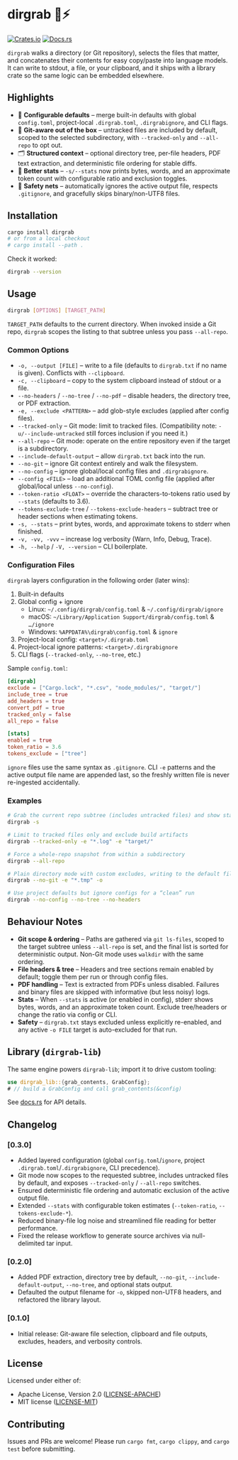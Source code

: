 # dirgrab 📁⚡

[![Crates.io](https://img.shields.io/crates/v/dirgrab.svg)](https://crates.io/crates/dirgrab)
[![Docs.rs](https://docs.rs/dirgrab-lib/badge.svg)](https://docs.rs/dirgrab-lib)

`dirgrab` walks a directory (or Git repository), selects the files that matter, and concatenates their contents for easy copy/paste into language models. It can write to stdout, a file, or your clipboard, and it ships with a library crate so the same logic can be embedded elsewhere.

## Highlights

- 🔧 **Configurable defaults** – merge built-in defaults with global `config.toml`, project-local `.dirgrab.toml`, `.dirgrabignore`, and CLI flags.
- 🧭 **Git-aware out of the box** – untracked files are included by default, scoped to the selected subdirectory, with `--tracked-only` and `--all-repo` to opt out.
- 🗂️ **Structured context** – optional directory tree, per-file headers, PDF text extraction, and deterministic file ordering for stable diffs.
- 🧮 **Better stats** – `-s/--stats` now prints bytes, words, and an approximate token count with configurable ratio and exclusion toggles.
- 🙅 **Safety nets** – automatically ignores the active output file, respects `.gitignore`, and gracefully skips binary/non-UTF8 files.

## Installation

```bash
cargo install dirgrab
# or from a local checkout
# cargo install --path .
```

Check it worked:

```bash
dirgrab --version
```

## Usage

```bash
dirgrab [OPTIONS] [TARGET_PATH]
```

`TARGET_PATH` defaults to the current directory. When invoked inside a Git repo, `dirgrab` scopes the listing to that subtree unless you pass `--all-repo`.

### Common Options

- `-o, --output [FILE]` – write to a file (defaults to `dirgrab.txt` if no name is given). Conflicts with `--clipboard`.
- `-c, --clipboard` – copy to the system clipboard instead of stdout or a file.
- `--no-headers` / `--no-tree` / `--no-pdf` – disable headers, the directory tree, or PDF extraction.
- `-e, --exclude <PATTERN>` – add glob-style excludes (applied after config files).
- `--tracked-only` – Git mode: limit to tracked files. (Compatibility note: `-u/--include-untracked` still forces inclusion if you need it.)
- `--all-repo` – Git mode: operate on the entire repository even if the target is a subdirectory.
- `--include-default-output` – allow `dirgrab.txt` back into the run.
- `--no-git` – ignore Git context entirely and walk the filesystem.
- `--no-config` – ignore global/local config files and `.dirgrabignore`.
- `--config <FILE>` – load an additional TOML config file (applied after global/local unless `--no-config`).
- `--token-ratio <FLOAT>` – override the characters-to-tokens ratio used by `--stats` (defaults to 3.6).
- `--tokens-exclude-tree` / `--tokens-exclude-headers` – subtract tree or header sections when estimating tokens.
- `-s, --stats` – print bytes, words, and approximate tokens to stderr when finished.
- `-v, -vv, -vvv` – increase log verbosity (Warn, Info, Debug, Trace).
- `-h, --help` / `-V, --version` – CLI boilerplate.

### Configuration Files

`dirgrab` layers configuration in the following order (later wins):

1. Built-in defaults
2. Global config + ignore
   - Linux: `~/.config/dirgrab/config.toml` & `~/.config/dirgrab/ignore`
   - macOS: `~/Library/Application Support/dirgrab/config.toml` & `…/ignore`
   - Windows: `%APPDATA%\dirgrab\config.toml` & `ignore`
3. Project-local config: `<target>/.dirgrab.toml`
4. Project-local ignore patterns: `<target>/.dirgrabignore`
5. CLI flags (`--tracked-only`, `--no-tree`, etc.)

Sample `config.toml`:

```toml
[dirgrab]
exclude = ["Cargo.lock", "*.csv", "node_modules/", "target/"]
include_tree = true
add_headers = true
convert_pdf = true
tracked_only = false
all_repo = false

[stats]
enabled = true
token_ratio = 3.6
tokens_exclude = ["tree"]
```

`ignore` files use the same syntax as `.gitignore`. CLI `-e` patterns and the active output file name are appended last, so the freshly written file is never re-ingested accidentally.

### Examples

```bash
# Grab the current repo subtree (includes untracked files) and show stats
dirgrab -s

# Limit to tracked files only and exclude build artifacts
dirgrab --tracked-only -e "*.log" -e "target/"

# Force a whole-repo snapshot from within a subdirectory
dirgrab --all-repo

# Plain directory mode with custom excludes, writing to the default file
dirgrab --no-git -e "*.tmp" -o

# Use project defaults but ignore configs for a “clean” run
dirgrab --no-config --no-tree --no-headers
```

## Behaviour Notes

- **Git scope & ordering** – Paths are gathered via `git ls-files`, scoped to the target subtree unless `--all-repo` is set, and the final list is sorted for deterministic output. Non-Git mode uses `walkdir` with the same ordering.
- **File headers & tree** – Headers and tree sections remain enabled by default; toggle them per run or through config files.
- **PDF handling** – Text is extracted from PDFs unless disabled. Failures and binary files are skipped with informative (but less noisy) logs.
- **Stats** – When `--stats` is active (or enabled in config), stderr shows bytes, words, and an approximate token count. Exclude tree/headers or change the ratio via config or CLI.
- **Safety** – `dirgrab.txt` stays excluded unless explicitly re-enabled, and any active `-o FILE` target is auto-excluded for that run.

## Library (`dirgrab-lib`)

The same engine powers `dirgrab-lib`; import it to drive custom tooling:

```rust
use dirgrab_lib::{grab_contents, GrabConfig};
# // build a GrabConfig and call grab_contents(&config)
```

See [docs.rs](https://docs.rs/dirgrab-lib) for API details.

## Changelog

### [0.3.0]

- Added layered configuration (global `config.toml`/`ignore`, project `.dirgrab.toml`/`.dirgrabignore`, CLI precedence).
- Git mode now scopes to the requested subtree, includes untracked files by default, and exposes `--tracked-only` / `--all-repo` switches.
- Ensured deterministic file ordering and automatic exclusion of the active output file.
- Extended `--stats` with configurable token estimates (`--token-ratio`, `--tokens-exclude-*`).
- Reduced binary-file log noise and streamlined file reading for better performance.
- Fixed the release workflow to generate source archives via null-delimited tar input.

### [0.2.0]

- Added PDF extraction, directory tree by default, `--no-git`, `--include-default-output`, `--no-tree`, and optional stats output.
- Defaulted the output filename for `-o`, skipped non-UTF8 headers, and refactored the library layout.

### [0.1.0]

- Initial release: Git-aware file selection, clipboard and file outputs, excludes, headers, and verbosity controls.

## License

Licensed under either of:

- Apache License, Version 2.0 ([LICENSE-APACHE](LICENSE-APACHE))
- MIT license ([LICENSE-MIT](LICENSE-MIT))

## Contributing

Issues and PRs are welcome! Please run `cargo fmt`, `cargo clippy`, and `cargo test` before submitting.
